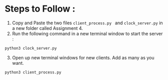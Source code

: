 # Steps to Follow :

1. Copy and Paste the two files ```client_process.py ``` and  ```clock_server.py``` in a new folder called Assignment 4.
2. Run the following command in a new terminal window to start the server :
```
python3 clock_server.py
```
3. Open up new terminal windows for new clients. Add as many as you want.
```
python3 client_process.py
```